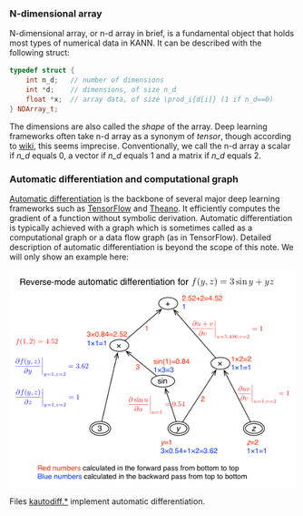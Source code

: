 ### N-dimensional array

N-dimensional array, or n-d array in brief, is a fundamental object that holds
most types of numerical data in KANN. It can be described with the following
struct:
```cpp
typedef struct {
    int n_d;   // number of dimensions
    int *d;    // dimensions, of size n_d
    float *x;  // array data, of size \prod_i{d[i]} (1 if n_d==0)
} NDArray_t;
```
The dimensions are also called the *shape* of the array. Deep learning
frameworks often take n-d array as a synonym of *tensor*, though according to
[wiki][tensor-wiki], this seems imprecise. Conventionally, we call the n-d
array a scalar if *n\_d* equals 0, a vector if *n\_d* equals 1 and a matrix if
*n\_d* equals 2.

### Automatic differentiation and computational graph

[Automatic differentiation][ad] is the backbone of several major deep learning
frameworks such as [TensorFlow][tf] and [Theano][theano]. It efficiently
computes the gradient of a function without symbolic derivation. Automatic
differentiation is typically achieved with a graph which is sometimes called as
a computational graph or a data flow graph (as in TensorFlow). Detailed
description of automatic differentiation is beyond the scope of this note. We
will only show an example here:

![](autodiff.png)

Files [kautodiff.*](../kautodiff.h) implement automatic differentiation.


[tensor-wiki]: https://en.wikipedia.org/wiki/Tensor
[tf]: https://www.tensorflow.org
[theano]: http://deeplearning.net/software/theano/
[ad]: https://en.wikipedia.org/wiki/Automatic_differentiation
